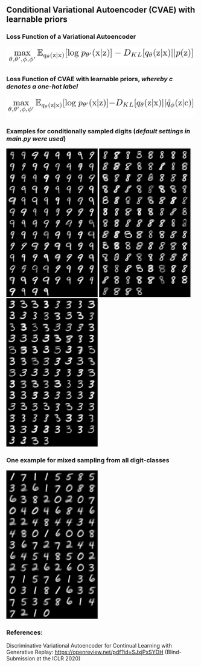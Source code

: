 ## **Conditional Variational Autoencoder (CVAE) with learnable priors**

### **Loss Function of a Variational Autoencoder**

<img src="pics/VAE_Loss.PNG" width="500">
<!--[ELBO](pics/VAE_Loss.PNG)-->

### **Loss Function of CVAE with learnable priors, *whereby c denotes a one-hot label***

<img src="pics/CVAE_learnable_prior_Loss.PNG" width="500">
<!--[ELBO_modified](pics/CVAE_learnable_prior_Loss.PNG)-->

### **Examples for conditionally sampled digits (*default settings in main.py were used*)**

![Digit 9](pics/CVAE_MNIST_9.png)
![Digit 8](pics/CVAE_MNIST_8.png)
![Digit 3](pics/CVAE_MNIST_3.png)

### One example for mixed sampling from all digit-classes ###
![Digit mixed](pics/CVAE_MNIST_mixed.png)

### References:

Discriminative Variational Autoencoder for Continual Learning with Generative Replay: https://openreview.net/pdf?id=SJxjPxSYDH (Blind-Submission at the ICLR 2020)

